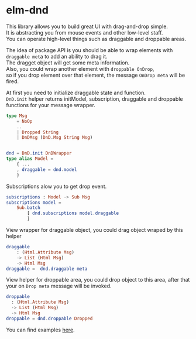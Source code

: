 # elm-dnd

This library allows you to build great UI with drag-and-drop simple.  
It is abstracting you from mouse events and other low-level staff.  
You can operate high-level things such as draggable and droppable areas.  

The idea of package API is you should be able to wrap elements with `draggable met`a to add an ability to drag it.  
The dragget object will get some meta information.  
Also, you could wrap another element with `droppable OnDrop`,  
so if you drop element over that element, the message `OnDrop meta` will be fired.  

At first you need to initialize draggable state and function.  
`DnD.init` helper returns initModel, subscription, draggable and droppable functions for your message wrapper.  

```elm
type Msg
    = NoOp
    ..
    | Dropped String
    | DnDMsg (DnD.Msg String Msg)


dnd = DnD.init DnDWrapper
type alias Model =
    { ...
    , draggable = dnd.model
    }
```

Subscriptions alow you to get drop event.
```elm
subscriptions : Model -> Sub Msg
subscriptions model =
    Sub.batch
        [ dnd.subscriptions model.draggable
        ]
```
View wrapper for draggable object, you could drag object wraped by this helper
```elm
draggable
    : (Html.Attribute Msg)
    -> List (Html Msg)
    -> Html Msg
draggable =  dnd.draggable meta
```
View helper for droppable area, you could drop object to this area,
after that your on `Drop meta` message will be invoked.
```elm
droppable
  : (Html.Attribute Msg)
  -> List (Html Msg)
  -> Html Msg
droppable = dnd.droppable Dropped
```

You can find examples [here](https://github.com/ir4y/elm-dnd/tree/master/example/src).  



